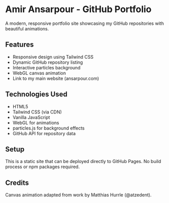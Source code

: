 # Amir Ansarpour - GitHub Portfolio

A modern, responsive portfolio site showcasing my GitHub repositories with beautiful animations.

## Features

- Responsive design using Tailwind CSS
- Dynamic GitHub repository listing
- Interactive particles background
- WebGL canvas animation
- Link to my main website (ansarpour.com)

## Technologies Used

- HTML5
- Tailwind CSS (via CDN)
- Vanilla JavaScript
- WebGL for animations
- particles.js for background effects
- GitHub API for repository data

## Setup

This is a static site that can be deployed directly to GitHub Pages. No build process or npm packages required.

## Credits

Canvas animation adapted from work by Matthias Hurrle (@atzedent).
